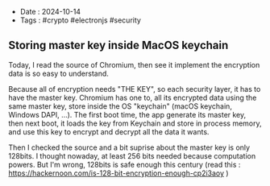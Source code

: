 - Date : 2024-10-14
- Tags : #crypto #electronjs #security

## Storing master key inside MacOS keychain

Today, I read the source of Chromium, then see it implement the encryption data is so easy to understand.

Because all of encryption needs "THE KEY", so each security layer, it has to have the master key. Chromium has one to, all its encrypted data using the same master key, store inside the OS "keychain" (macOS keychain, Windows DAPI, ...). The first boot time, the app generate its master key, then next boot, it loads the key from Keychain and store in process memory, and use this key to encrypt and decrypt all the data it wants.

Then I checked the source and a bit suprise about the master key is only 128bits. I thought nowaday, at least 256 bits needed because computation powers. But I'm wrong, 128bits is safe enough this century (read this : https://hackernoon.com/is-128-bit-encryption-enough-cp2i3aoy )

